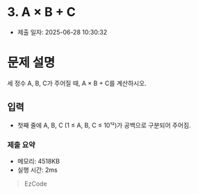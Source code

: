 # 3. A × B + C
- 제출 일자: 2025-06-28 10:30:32

# 문제 설명

세 정수 A, B, C가 주어질 때, A × B + C를 계산하시오.

## 입력
- 첫째 줄에 A, B, C (1 ≤ A, B, C ≤ 10¹²)가 공백으로 구분되어 주어짐.


### 제출 요약
- 메모리: 4518KB
- 실행 시간: 2ms

> EzCode
